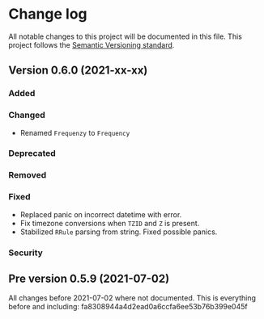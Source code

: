 # Change log
All notable changes to this project will be documented in this file.
This project follows the [Semantic Versioning standard](https://semver.org/).

## Version 0.6.0 (2021-xx-xx)

### Added

### Changed
- Renamed `Frequenzy` to `Frequency`

### Deprecated

### Removed

### Fixed
- Replaced panic on incorrect datetime with error.
- Fix timezone conversions when `TZID` and `Z` is present.
- Stabilized `RRule` parsing from string. Fixed possible panics.

### Security

## Pre version 0.5.9 (2021-07-02)
All changes before 2021-07-02 where not documented.
This is everything before and including: fa8308944a4d2ead0a6ccfa6ee53b76b399e045f